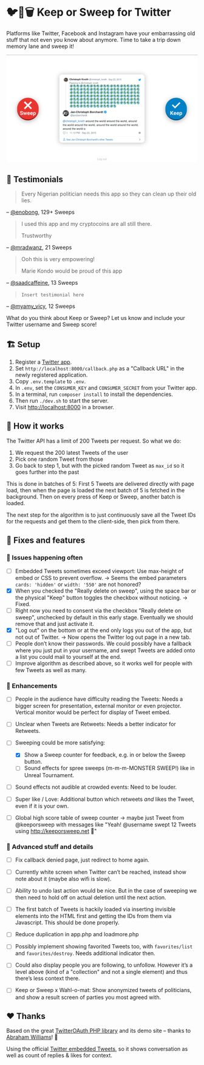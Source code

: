 # 🐦🔀🗑️ Keep or Sweep for Twitter

Platforms like Twitter, Facebook and Instagram have your embarrassing old stuff that not even you know about anymore. Time to take a trip down memory lane and sweep it!

![](images/screenshot.png)


## 💬 Testimonials

> Every Nigerian politician needs this app so they can clean up their old lies.

– [@enobong](https://twitter.com/enobong), 129+ Sweeps

> I used this app and my cryptocoins are all still there.
>
> Trustworthy

– [@mradwanz](https://twitter.com/mradwanz), 21 Sweeps

> Ooh this is very empowering!
>
> Marie Kondo would be proud of this app

– [@saadcaffeine](https://twitter.com/saadcaffeine), 13 Sweeps

> `Insert testimonial here`

– [@myamy_vicy](https://twitter.com/myamy_vicy), 12 Sweeps

What do you think about Keep or Sweep? Let us know and include your Twitter username and Sweep score!


## 🏗 Setup
1. Register a [Twitter app](https://apps.twitter.com).
2. Set `http://localhost:8000/callback.php` as a "Callback URL" in the newly registered application.
3. Copy `.env.template` to `.env`.
4. In `.env`, set the `CONSUMER_KEY` and `CONSUMER_SECRET` from your Twitter app.
5. In a terminal, run `composer install` to install the dependencies.
6. Then run `./dev.sh` to start the server.
7. Visit [http://localhost:8000](http://localhost:8000) in a browser.


## 🔮 How it works

The Twitter API has a limit of 200 Tweets per request. So what we do:

1. We request the 200 latest Tweets of the user
2. Pick one random Tweet from those
3. Go back to step 1, but with the picked random Tweet as `max_id` so it goes further into the past

This is done in batches of 5: First 5 Tweets are delivered directly with page load, then when the page is loaded the next batch of 5 is fetched in the background. Then on every press of Keep or Sweep, another batch is loaded.

The next step for the algorithm is to just continuously save all the Tweet IDs for the requests and get them to the client-side, then pick from there.


## 🚦 Fixes and features

### 🐛 Issues happening often
- [ ] Embedded Tweets sometimes exceed viewport: Use max-height of embed or CSS to prevent overflow. → Seems the embed parameters `cards: 'hidden'` or `width: '550'` are not honored?
- [x] When you checked the "Really delete on sweep", using the space bar or the physical "Keep" button toggles the checkbox without noticing. → Fixed.
- [ ] Right now you need to consent via the checkbox "Really delete on sweep", unchecked by default in this early stage. Eventually we should remove that and just activate it.
- [x] "Log out" on the bottom or at the end only logs you out of the app, but not out of Twitter. → Now opens the Twitter log out page in a new tab.
- [ ] People don’t know their passwords. We could possibly have a fallback where you just put in your username, and swept Tweets are added onto a list you could mail to yourself at the end.
- [ ] Improve algorithm as described above, so it works well for people with few Tweets as well as many.

### 📑 Enhancements
- [ ] People in the audience have difficulty reading the Tweets: Needs a bigger screen for presentation, external monitor or even projector. Vertical monitor would be perfect for display of Tweet embed.
- [ ] Unclear when Tweets are Retweets: Needs a better indicator for Retweets.
- [ ] Sweeping could be more satisfying:
    - [x] Show a Sweep counter for feedback, e.g. in or below the Sweep button.
    - [ ] Sound effects for spree sweeps (m-m-m-MONSTER SWEEP!) like in Unreal Tournament.
- [ ] Sound effects not audible at crowded events: Need to be louder.
- [ ] Super like / Love: Additional button which retweets _and_ likes the Tweet, even if it is your own.
- [ ] Global high score table of sweep counter → maybe just Tweet from @keeporsweep with messages like "Yeah! @username swept 12 Tweets using http://keeporsweep.net 👏"


### 📜 Advanced stuff and details
- [ ] Fix callback denied page, just redirect to home again.
- [ ] Currently white screen when Twitter can’t be reached, instead show note about it (maybe also wifi is slow).
- [ ] Ability to undo last action would be nice. But in the case of sweeping we then need to hold off on actual deletion until the next action.
- [ ] The first batch of Tweets is hackily loaded via inserting invisible elements into the HTML first and getting the IDs from them via Javascript. This should be done properly.
- [ ] Reduce duplication in app.php and loadmore.php
- [ ] Possibly implement showing favorited Tweets too, with `favorites/list` and `favorites/destroy`. Needs additional indicator then.
- [ ] Could also display people you are following, to unfollow. However it’s a level above (kind of a "collection" and not a single element) and thus there’s less context there.
- [ ] Keep or Sweep x Wahl-o-mat: Show anonymized tweets of politicians, and show a result screen of parties you most agreed with.


## ❤ Thanks

Based on the great [TwitterOAuth PHP library](https://twitteroauth.com) and its demo site – thanks to [Abraham Williams](https://abrah.am)! 🎉

Using the official [Twitter embedded Tweets](https://developer.twitter.com/en/docs/twitter-for-websites/embedded-tweets/overview), so it shows conversation as well as count of replies & likes for context.
